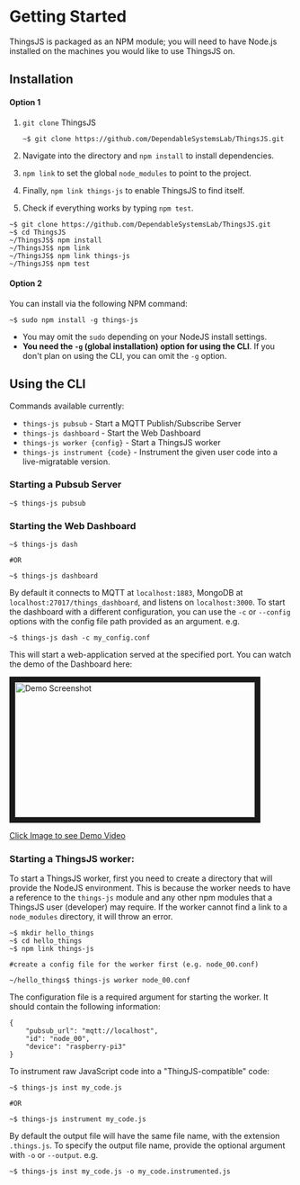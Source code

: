 # Getting Started

ThingsJS is packaged as an NPM module; you will need to have Node.js installed on the machines you would like to use ThingsJS on.


## Installation

#### Option 1

1. `git clone` ThingsJS
	```
	~$ git clone https://github.com/DependableSystemsLab/ThingsJS.git
	```

2. Navigate into the directory and `npm install` to install dependencies.

3. `npm link` to set the global `node_modules` to point to the project.

4. Finally, `npm link things-js` to enable ThingsJS to find itself.

5. Check if everything works by typing `npm test`.

```
~$ git clone https://github.com/DependableSystemsLab/ThingsJS.git
~$ cd ThingsJS
~/ThingsJS$ npm install
~/ThingsJS$ npm link
~/ThingsJS$ npm link things-js
~/ThingsJS$ npm test
```

#### Option 2

You can install via the following NPM command:

```
~$ sudo npm install -g things-js

```

* You may omit the `sudo` depending on your NodeJS install settings.
* **You need the `-g` (global installation) option for using the CLI**. If you don't plan on using the CLI, you can omit the `-g` option.


## Using the CLI

Commands available currently:
* `things-js pubsub` - Start a MQTT Publish/Subscribe Server
* `things-js dashboard` - Start the Web Dashboard
* `things-js worker {config}` - Start a ThingsJS worker
* `things-js instrument {code}` - Instrument the given user code into a live-migratable version.

### Starting a Pubsub Server

```
~$ things-js pubsub
```

### Starting the Web Dashboard

```
~$ things-js dash

#OR

~$ things-js dashboard
```

By default it connects to MQTT at `localhost:1883`, MongoDB at `localhost:27017/things_dashboard`, and listens on `localhost:3000`.
To start the dashboard with a different configuration, you can use the `-c` or `--config` options with the config file path provided as an argument.
e.g.
```
~$ things-js dash -c my_config.conf
```

This will start a web-application served at the specified port.
You can watch the demo of the Dashboard here:

<a href="http://ece.ubc.ca/~kumseok/assets/ThingsJS_Migration.mp4" target="_blank"><img src="http://ece.ubc.ca/~kumseok/assets/ThingsJS_Migration.png" 
alt="Demo Screenshot" width="427" height="240" border="10" /><p>Click Image to see Demo Video</p></a>


### Starting a ThingsJS worker:

To start a ThingsJS worker, first you need to create a directory that will provide the NodeJS environment. This is because the worker needs to have a reference to the `things-js` module and any other npm modules that a ThingsJS user (developer) may require. If the worker cannot find a link to a `node_modules` directory, it will throw an error.

```
~$ mkdir hello_things
~$ cd hello_things
~$ npm link things-js

#create a config file for the worker first (e.g. node_00.conf) 

~/hello_things$ things-js worker node_00.conf
```

The configuration file is a required argument for starting the worker. It should contain the following information:

```
{
    "pubsub_url": "mqtt://localhost",
    "id": "node_00",
    "device": "raspberry-pi3"
}
```


To instrument raw JavaScript code into a "ThingJS-compatible" code:
```
~$ things-js inst my_code.js

#OR

~$ things-js instrument my_code.js
```
By default the output file will have the same file name, with the extension `.things.js`.
To specify the output file name, provide the optional argument with `-o` or `--output`.
e.g.
```
~$ things-js inst my_code.js -o my_code.instrumented.js
```

